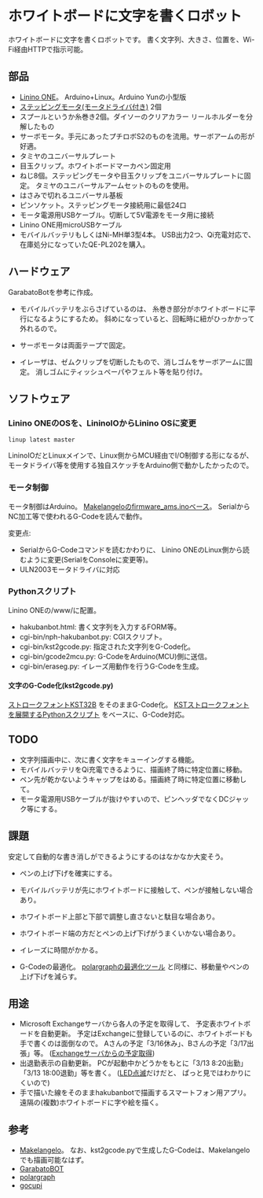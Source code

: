# ホワイトボードに文字を書くロボット

ホワイトボードに文字を書くロボットです。
書く文字列、大きさ、位置を、Wi-Fi経由HTTPで指示可能。

## 部品
* [Linino ONE](http://akizukidenshi.com/catalog/g/gM-08902/)。
  Arduino+Linux。Arduino Yunの小型版
* [ステッピングモータ(モータドライバ付き)](http://www.sengoku.co.jp/mod/sgk_cart/detail.php?code=EEHD-4JT3) 2個
* スプールというか糸巻き2個。ダイソーのクリアカラー リールホルダーを分解したもの
* サーボモータ。手元にあったプチロボS2のものを流用。サーボアームの形が好適。
* タミヤのユニバーサルプレート
* 目玉クリップ。ホワイトボードマーカペン固定用
* ねじ8個。ステッピングモータや目玉クリップをユニバーサルプレートに固定。
  タミヤのユニバーサルアームセットのものを使用。
* はさみで切れるユニバーサル基板
* ピンソケット。ステッピングモータ接続用に最低24口
* モータ電源用USBケーブル。切断して5V電源をモータ用に接続
* Linino ONE用microUSBケーブル
* モバイルバッテリもしくはNi-MH単3型4本。
  USB出力2つ、Qi充電対応で、在庫処分になっていたQE-PL202を購入。

## ハードウェア
GarabatoBotを参考に作成。

* モバイルバッテリをぶらさげているのは、
  糸巻き部分がホワイトボードに平行になるようにするため。
  斜めになっていると、回転時に紐がひっかかって外れるので。

* サーボモータは両面テープで固定。
* イレーザは、ゼムクリップを切断したもので、消しゴムをサーボアームに固定。
  消しゴムにティッシュペーパやフェルト等を貼り付け。

## ソフトウェア
### Linino ONEのOSを、LininoIOからLinino OSに変更

    linup latest master

LininoIOだとLinuxメインで、Linux側からMCU経由でI/O制御する形になるが、
モータドライバ等を使用する独自スケッチをArduino側で動かしたかったので。

### モータ制御
モータ制御はArduino。
[Makelangeloのfirmware_ams.inoベース](https://github.com/deton/Makelangelo)。
SerialからNC加工等で使われるG-Codeを読んで動作。

変更点:

+ SerialからG-Codeコマンドを読むかわりに、
  Linino ONEのLinux側から読むように変更(SerialをConsoleに変更等)。
+ ULN2003モータドライバに対応

### Pythonスクリプト
Linino ONEの/www/に配置。

* hakubanbot.html: 書く文字列を入力するFORM等。
* cgi-bin/nph-hakubanbot.py: CGIスクリプト。
* cgi-bin/kst2gcode.py: 指定された文字列をG-Code化。
* cgi-bin/gcode2mcu.py: G-CodeをArduino(MCU)側に送信。
* cgi-bin/eraseg.py: イレーズ用動作を行うG-Codeを生成。

#### 文字のG-Code化(kst2gcode.py)
[ストロークフォントKST32B](http://www.vector.co.jp/soft/data/writing/se119277.html)
をそのままG-Code化。
[KSTストロークフォントを展開するPythonスクリプト](http://boxheadroom.com/2009/06/03/kst)
をベースに、G-Code対応。

## TODO
* 文字列描画中に、次に書く文字をキューイングする機能。
* モバイルバッテリをQi充電できるように、描画終了時に特定位置に移動。
* ペン先が乾かないようキャップをはめる。描画終了時に特定位置に移動して。
* モータ電源用USBケーブルが抜けやすいので、ピンヘッダでなくDCジャック等にする。

## 課題
安定して自動的な書き消しができるようにするのはなかなか大変そう。

* ペンの上げ下げを確実にする。
 * モバイルバッテリが先にホワイトボードに接触して、ペンが接触しない場合あり。
 * ホワイトボード上部と下部で調整し直さないと駄目な場合あり。
 * ホワイトボード端の方だとペンの上げ下げがうまくいかない場合あり。
* イレーズに時間がかかる。

* G-Codeの最適化。
  [polargraphの最適化ツール](https://github.com/ezheidtmann/polargraph-optimizer)
  と同様に、移動量やペンの上げ下げを減らす。

## 用途
* Microsoft Exchangeサーバから各人の予定を取得して、
  予定表ホワイトボードを自動更新。
  予定はExchangeに登録しているのに、ホワイトボードも手で書くのは面倒なので。
  Aさんの予定「3/16休み」、Bさんの予定「3/17出張」等。
  ([Exchangeサーバからの予定取得](https://github.com/deton/ExchangeAppointmentBot))
* 出退勤表示の自動更新。
  PCが起動中かどうかをもとに「3/13 8:20出勤」「3/13 18:00退勤」等を書く。
  ([LED点滅](https://github.com/deton/presenceled)だけだと、
  ぱっと見ではわかりにくいので)
* 手で描いた線をそのままhakubanbotで描画するスマートフォン用アプリ。
  遠隔の(複数)ホワイトボードに字や絵を描く。

## 参考
* [Makelangelo](https://github.com/MarginallyClever/Makelangelo)。
  なお、kst2gcode.pyで生成したG-Codeは、Makelangeloでも描画可能なはず。
* [GarabatoBOT](https://github.com/astromaf/GarabatoBOT)
* [polargraph](https://github.com/euphy/polargraphcontroller)
* [gocupi](https://github.com/brandonagr/gocupi)

